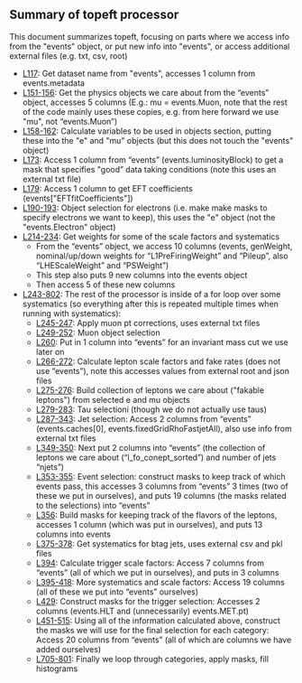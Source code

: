 ## Summary of topeft processor

This document summarizes topeft, focusing on parts where we access info from the "events" object, or put new info into "events", or access additional external files (e.g. txt, csv, root)

* [L117](https://github.com/TopEFT/topcoffea/blob/3ba04eb74314f3a5ad10e2727522a386ebec3bca/analysis/topEFT/topeft.py#L117): Get dataset name from "events", accesses 1 column from events.metadata
* [L151-156](https://github.com/TopEFT/topcoffea/blob/3ba04eb74314f3a5ad10e2727522a386ebec3bca/analysis/topEFT/topeft.py#L151-L156): Get the physics objects we care about from the “events” object, accesses 5 columns (E.g.: mu = events.Muon, note that the rest of the code mainly uses these copies, e.g. from here forward we use "mu", not “events.Muon”)
* [L158-162](https://github.com/TopEFT/topcoffea/blob/3ba04eb74314f3a5ad10e2727522a386ebec3bca/analysis/topEFT/topeft.py#L158-L162): Calculate variables to be used in objects section, putting these into the "e" and "mu" objects (but this does not touch the "events" object)
* [L173](https://github.com/TopEFT/topcoffea/blob/3ba04eb74314f3a5ad10e2727522a386ebec3bca/analysis/topEFT/topeft.py#L173): Access 1 column from “events” (events.luminosityBlock) to get a mask that specifies "good” data taking conditions (note this uses an external txt file)
* [L179](https://github.com/TopEFT/topcoffea/blob/3ba04eb74314f3a5ad10e2727522a386ebec3bca/analysis/topEFT/topeft.py#L179): Access 1 column to get EFT coefficients (events["EFTfitCoefficients"])
* [L190-193](https://github.com/TopEFT/topcoffea/blob/3ba04eb74314f3a5ad10e2727522a386ebec3bca/analysis/topEFT/topeft.py#L190-L193): Object selection for electrons (i.e. make make masks to specify electrons we want to keep), this uses the "e" object (not the "events.Electron" object)
* [L214-234](https://github.com/TopEFT/topcoffea/blob/3ba04eb74314f3a5ad10e2727522a386ebec3bca/analysis/topEFT/topeft.py#L214-L234): Get weights for some of the scale factors and systematics
    * From the “events” object, we access 10 columns (events, genWeight, nominal/up/down weights for “L1PreFiringWeight” and “Pileup”, also “LHEScaleWeight” and “PSWeight”)
    * This step also puts 9 new columns into the events object
    * Then access 5 of these new columns
* [L243-802](https://github.com/TopEFT/topcoffea/blob/3ba04eb74314f3a5ad10e2727522a386ebec3bca/analysis/topEFT/topeft.py#L243-L802): The rest of the processor is inside of a for loop over some systematics (so everything after this is repeated multiple times when running with systematics):
    * [L245-247](https://github.com/TopEFT/topcoffea/blob/3ba04eb74314f3a5ad10e2727522a386ebec3bca/analysis/topEFT/topeft.py#L245-L247): Apply muon pt corrections, uses external txt files
    * [L249-252](https://github.com/TopEFT/topcoffea/blob/3ba04eb74314f3a5ad10e2727522a386ebec3bca/analysis/topEFT/topeft.py#L249-L252): Muon object selection 
    * [L260](https://github.com/TopEFT/topcoffea/blob/3ba04eb74314f3a5ad10e2727522a386ebec3bca/analysis/topEFT/topeft.py#L260): Put in 1 column into “events” for an invariant mass cut we use later on
    * [L266-272](https://github.com/TopEFT/topcoffea/blob/3ba04eb74314f3a5ad10e2727522a386ebec3bca/analysis/topEFT/topeft.py#L266-L272): Calculate lepton scale factors and fake rates (does not use “events”), note this accesses values from external root and json files
    * [L275-276](https://github.com/TopEFT/topcoffea/blob/3ba04eb74314f3a5ad10e2727522a386ebec3bca/analysis/topEFT/topeft.py#L275-L276): Build collection of leptons we care about ("fakable leptons") from selected e and mu objects
    * [L279-283](https://github.com/TopEFT/topcoffea/blob/3ba04eb74314f3a5ad10e2727522a386ebec3bca/analysis/topEFT/topeft.py#L278-L283): Tau selectioni (though we do not actually use taus)
    * [L287-343](): Jet selection: Access 2 columns from “events” (events.caches[0], events.fixedGridRhoFastjetAll), also use info from external txt files
    * [L349-350](): Next put 2 columns into “events” (the collection of leptons we care about (“l_fo_conept_sorted”) and number of jets “njets”) 
    * [L353-355](): Event selection: construct masks to keep track of which events pass, this accesses 3 columns from “events” 3 times (two of these we put in ourselves), and puts 19 columns (the masks related to the selections) into “events”
    * [L356](): Build masks for keeping track of the flavors of the leptons, accesses 1 column (which was put in ourselves), and puts 13 columns into events
    * [L375-378](): Get systematics for btag jets, uses external csv and pkl files
    * [L394](): Calculate trigger scale factors: Access 7 columns from “events” (all of which we put in ourselves), and puts in 3 columns
    * [L395-418](): More systematics and scale factors: Access 19 columns (all of these we put into “events” ourselves)
    * [L429](): Construct masks for the trigger selection: Accesses 2 columns (events.HLT and (unnecessarily) events.MET.pt)
    * [L451-515](): Using all of the information calculated above, construct the masks we will use for the final selection for each category: Access 20 columns from “events” (all of which are columns we have added ourselves)
    * [L705-801](): Finally we loop through categories, apply masks, fill histograms
